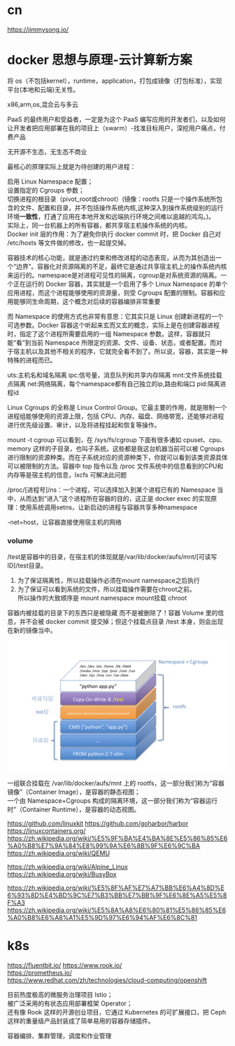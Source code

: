 # cn
https://jimmysong.io/  

# docker 思想与原理-云计算新方案
将 os（不包括kernel），runtime，application，打包成镜像（打包标准），实现平台(本地和云端)无关性。

x86,arm,os,混合云与多云

PaaS 的最终用户和受益者，一定是为这个 PaaS 编写应用的开发者们，以及如何让开发者把应用部署在我的项目上（swarm）-找准目标用户，深挖用户痛点，付费产品

无开源不生态，无生态不商业

最核心的原理实际上就是为待创建的用户进程：

启用 Linux Namespace 配置；  
设置指定的 Cgroups 参数；  
切换进程的根目录（pivot_root或chroot）(镜像：rootfs 只是一个操作系统所包含的文件、配置和目录，并不包括操作系统内核,这种深入到操作系统级别的运行环境**一致性**，打通了应用在本地开发和远端执行环境之间难以逾越的鸿沟。)。  
实际上，同一台机器上的所有容器，都共享宿主机操作系统的内核。  
Docker init 层的作用：为了避免你执行 docker commit 时，把 Docker 自己对 /etc/hosts 等文件做的修改，也一起提交掉。  

容器技术的核心功能，就是通过约束和修改进程的动态表现，从而为其创造出一个“边界”。容器化对资源隔离的不足，最终它是通过共享宿主机上的操作系统内核来运行的。namespace是对进程可见性的隔离，cgroup是对系统资源的隔离。一个正在运行的 Docker 容器，其实就是一个启用了多个 Linux Namespace 的单个应用进程，而这个进程能够使用的资源量，则受 Cgroups 配置的限制。容器和应用能够同生命周期，这个概念对后续的容器编排非常重要

而 Namespace 的使用方式也非常有意思：它其实只是 Linux 创建新进程的一个可选参数。Docker 容器这个听起来玄而又玄的概念，实际上是在创建容器进程时，指定了这个进程所需要启用的一组 Namespace 参数。这样，容器就只能“看”到当前 Namespace 所限定的资源、文件、设备、状态，或者配置。而对于宿主机以及其他不相关的程序，它就完全看不到了。所以说，容器，其实是一种特殊的进程而已。

uts:主机名和域名隔离
ipc:信号量，消息队列和共享内存隔离
mnt:文件系统挂载点隔离
net:网络隔离，每个namespace都有自己独立的ip,路由和端口
pid:隔离进程id

Linux Cgroups 的全称是 Linux Control Group。它最主要的作用，就是限制一个进程组能够使用的资源上限，包括 CPU、内存、磁盘、网络带宽，还能够对进程进行优先级设置、审计，以及将进程挂起和恢复等操作。

mount -t cgroup 可以看到，在 /sys/fs/cgroup 下面有很多诸如 cpuset、cpu、 memory 这样的子目录，也叫子系统。这些都是我这台机器当前可以被 Cgroups 进行限制的资源种类。而在子系统对应的资源种类下，你就可以看到该类资源具体可以被限制的方法。容器中 top 指令以及 /proc 文件系统中的信息看到的CPU和内存等是宿主机的信息，lxcfs 可解决此问题



 /proc/[进程号]/ns：一个进程，可以选择加入到某个进程已有的 Namespace 当中，从而达到“进入”这个进程所在容器的目的，这正是 docker exec 的实现原理：使用系统调用setns，让新启动的进程与容器共享多种namespace


 -net=host，让容器直接使用宿主机的网络


### volume

/test是容器中的目录，在宿主机的体现就是/var/lib/docker/aufs/mnt/[可读写ID]/test目录。

1. 为了保证隔离性，所以挂载操作必须在mount namespace之后执行   
2. 为了保证可以看到系统的文件，所以挂载操作需要在chroot之前。  
所以操作的大致顺序是 mount namespace mount挂载 chroot

容器内被挂载的目录下的东西只是被隐藏 而不是被删除了！容器 Volume 里的信息，并不会被 docker commit 提交掉；但这个挂载点目录 /test 本身，则会出现在新的镜像当中。

![Docker容器全景图](../assets/Docker容器全景图.jpg)

一组联合挂载在 /var/lib/docker/aufs/mnt 上的 rootfs，这一部分我们称为“容器镜像”（Container Image），是容器的静态视图；  
一个由 Namespace+Cgroups 构成的隔离环境，这一部分我们称为“容器运行时”（Container Runtime），是容器的动态视图。

https://github.com/linuxkit
https://github.com/goharbor/harbor  
https://linuxcontainers.org/  
https://zh.wikipedia.org/wiki/%E5%9F%BA%E4%BA%8E%E5%86%85%E6%A0%B8%E7%9A%84%E8%99%9A%E6%8B%9F%E6%9C%BA  
https://zh.wikipedia.org/wiki/QEMU

https://zh.wikipedia.org/wiki/Alpine_Linux  
https://zh.wikipedia.org/wiki/BusyBox


https://zh.wikipedia.org/wiki/%E5%8F%AF%E7%A7%BB%E6%A4%8D%E6%93%8D%E4%BD%9C%E7%B3%BB%E7%BB%9F%E6%8E%A5%E5%8F%A3  
https://zh.wikipedia.org/wiki/%E5%8A%A8%E6%80%81%E5%86%85%E6%A0%B8%E6%A8%A1%E5%9D%97%E6%94%AF%E6%8C%81
# k8s 

https://fluentbit.io/
https://www.rook.io/   
https://prometheus.io/    
https://www.redhat.com/zh/technologies/cloud-computing/openshift  


目前热度极高的微服务治理项目 Istio；  
被广泛采用的有状态应用部署框架 Operator；   
还有像 Rook 这样的开源创业项目，它通过 Kubernetes 的可扩展接口，把 Ceph 这样的重量级产品封装成了简单易用的容器存储插件。

容器编排、集群管理，调度和作业管理
